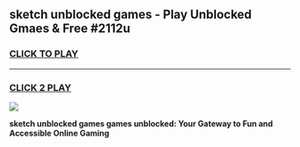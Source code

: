 
## sketch unblocked games - Play Unblocked Gmaes & Free #2112u
<h3>
<a href="https://news.freeplayer.one?title=sketch_unblocked_games&ref=03M">CLICK TO PLAY</a></h3>
<hr>

<h3>
<a href="https://news.freeplayer.one?title=sketch_unblocked_games&ref=03M">CLICK 2 PLAY</a>
  
</h3>

<a href="https://news.freeplayer.one?title=sketch_unblocked_games&ref=03M"><img src="https://clearcache.store/games.png"></a>


**sketch unblocked games games unblocked: Your Gateway to Fun and Accessible Online Gaming**
